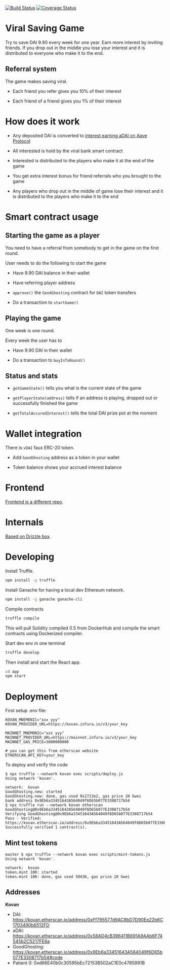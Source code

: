 
[![Build Status](https://travis-ci.org/ngmachado/viral-aave-save-game.svg?branch=master)](https://travis-ci.org/ngmachado/viral-aave-save-game) [![Coverage Status](https://coveralls.io/repos/github/ngmachado/viral-aave-save-game/badge.svg?branch=master)](https://coveralls.io/github/ngmachado/viral-aave-save-game?branch=master)

# Viral Saving Game

Try to save DAI 9.90 every week for one year.
Earn more interest by inviting friends.
If you drop out in the middle you lose your interest
and it is distributed to everyone who make it to the end.

## Referral system

The game makes saving viral.

* Each friend you refer gives you 10% of their interest

* Each friend of a friend gives you 1% of their interest

# How does it work

* Any deposited DAI is converted to [interest earning aDAI on Aave Protocol](https://developers.aave.com/#atokens)

* All interested is hold by the viral bank smart contract

* Interested is distributed to the players who make it at the end of the game

* You get extra interest bonus for friend referrals who you brought to the game

* Any players who drop out in the middle of game lose their interest and it is
  distributed to the players who make it to the end

# Smart contract usage

## Starting the game as a player

You need to have a referral from somebody to get in the game on the first round.

User needs to do the following to start the game

* Have 9.90 DAI balance in their wallet

* Have referring player address

* `approve()` the `GoodGhosting` contract for `DAI` token transfers

* Do a transaction to `startGame()`

## Playing the game

One week is one round.

Every week the user has to

* Have 9.90 DAI in their wallet

* Do a transaction to `buyInToRound()`

## Status and stats

* `getGameState()` tells you what is the current state of the game

* `getPlayerState(address)` tells if an address is playing, dropped out or successfully finished the game

* `getTotalAccuredInterest()` tells the total DAI prize pot at the moment

# Wallet integration

There is `vDAI` faux ERC-20 token.

* Add `GoodGhosting` address as a token in your wallet

* Token balance shows your accrued interest balance

# Frontend

[Frontend is a different repo](https://github.com/RachBLondon/ethlondon-dapp).

# Internals

[Based on Drizzle box](https://www.trufflesuite.com/boxes/drizzle).

# Developing

Install Truffle.

```bash
npm install -g truffle
```

Install Ganache for having a local dev Ethereum network.

```bash
npm install -g ganache ganache-cli
```

Compile contracts

```bash
truffle compile
```

This will pull Solidity compiled 0.5 from DockerHub and compile the smart contracts using Dockerized compiler.

Start dev env in one terminal

```bash
truffle develop
```

Then install and start the React app.

```bash
cd app
npm start
```

# Deployment

First setup .env file:

```
KOVAN_MNEMONIC="xxx yyy"
KOVAN_PROVIDER_URL=https://kovan.infura.io/v3/your_key

MAINNET_MNEMONIC="xxx yyy"
MAINNET_PROVIDER_URL=https://mainnet.infura.io/v3/your_key
MAINNET_GAS_PRICE=3000000000

# you can get this from etherscan website
ETHERSCAN_API_KEY=your_key
```

To deploy and verify the code
```
$ npx truffle --network kovan exec scripts/deploy.js
Using network 'kovan'.

network:  kovan
GoodGhosting.new: started
GoodGhosting.new: done, gas used 0x2713e2, gas price 20 Gwei
bank address 0x9Eb6a33451643A564049f6D65b077E3308717b54
$ npx truffle run --network kovan etherscan GoodGhosting@0x9Eb6a33451643A564049f6D65b077E3308717b54
Verifying GoodGhosting@0x9Eb6a33451643A564049f6D65b077E3308717b54
Pass - Verified: https://kovan.etherscan.io/address/0x9Eb6a33451643A564049f6D65b077E3308717b54#contracts
Successfully verified 1 contract(s).
```

## Mint test tokens

```
master $ npx truffle --network kovan exec scripts/mint-tokens.js
Using network 'kovan'.

network:  kovan
token.mint 100: started
token.mint 100: done, gas used 50436, gas price 20 Gwei
```

## Addresses

**Kovan**

* DAI: https://kovan.etherscan.io/address/0xFf795577d9AC8bD7D90Ee22b6C1703490b6512FD
* aDAI: https://kovan.etherscan.io/address/0x58AD4cB396411B691A9AAb6F74545b2C5217FE6a
* GoodGhosting: https://kovan.etherscan.io/address/0x9Eb6a33451643A564049f6D65b077E3308717b54#code
* Patient 0: 0xd66E40b0c30595bEc72153B502aC1E0c4785991B
